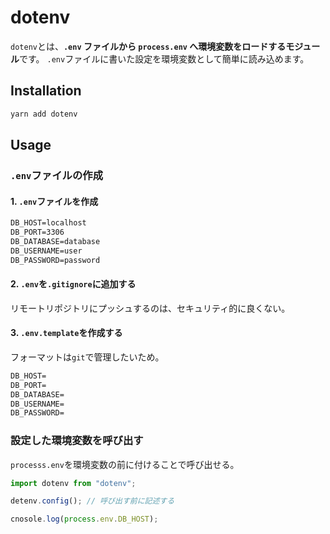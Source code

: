 # dotenv

`dotenv`とは、**`.env` ファイルから `process.env` へ環境変数をロードするモジュール**です。
`.env`ファイルに書いた設定を環境変数として簡単に読み込めます。

## Installation

```bash
yarn add dotenv
```

## Usage

### `.env`ファイルの作成

#### 1. `.env`ファイルを作成

```txt
DB_HOST=localhost
DB_PORT=3306
DB_DATABASE=database
DB_USERNAME=user
DB_PASSWORD=password
```

#### 2. `.env`を`.gitignore`に追加する

リモートリポジトリにプッシュするのは、セキュリティ的に良くない。

#### 3. `.env.template`を作成する

フォーマットは`git`で管理したいため。

```txt
DB_HOST=
DB_PORT=
DB_DATABASE=
DB_USERNAME=
DB_PASSWORD=
```

### 設定した環境変数を呼び出す

`processs.env`を環境変数の前に付けることで呼び出せる。

```ts
import dotenv from "dotenv";

detenv.config(); // 呼び出す前に記述する

cnosole.log(process.env.DB_HOST);
```

